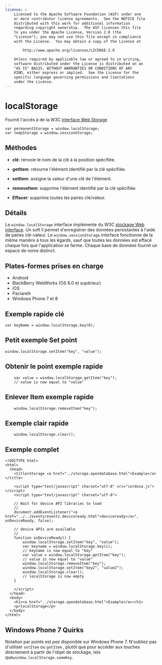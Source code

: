 ```yaml
---
license: >
    Licensed to the Apache Software Foundation (ASF) under one
    or more contributor license agreements.  See the NOTICE file
    distributed with this work for additional information
    regarding copyright ownership.  The ASF licenses this file
    to you under the Apache License, Version 2.0 (the
    "License"); you may not use this file except in compliance
    with the License.  You may obtain a copy of the License at

        http://www.apache.org/licenses/LICENSE-2.0

    Unless required by applicable law or agreed to in writing,
    software distributed under the License is distributed on an
    "AS IS" BASIS, WITHOUT WARRANTIES OR CONDITIONS OF ANY
    KIND, either express or implied.  See the License for the
    specific language governing permissions and limitations
    under the License.
---
```


# localStorage

Fournit l'accès à de la W3C [interface Web Storage][1]

 [1]: http://dev.w3.org/html5/webstorage/#the-localstorage-attribute

    var permanentStorage = window.localStorage;
    var tempStorage = window.sessionStorage;
    

## Méthodes

*   **clé**: renvoie le nom de la clé à la position spécifiée.

*   **getItem**: retourne l'élément identifié par la clé spécifiée.

*   **setItem**: assigne la valeur d'une clé de l'élément.

*   **removeItem**: supprime l'élément identifié par la clé spécifiée.

*   **Effacer**: supprime toutes les paires clé/valeur.

## Détails

Le `window.localStorage` interface implémente du W3C [stockage Web interface][2]. Un soft il permet d'enregistrer des données persistantes à l'aide de paires clé-valeur. Le `window.sessionStorage` interface fonctionne de la même manière à tous les égards, sauf que toutes les données est effacé chaque fois que l'application se ferme. Chaque base de données fournit un espace de noms distinct.

 [2]: http://dev.w3.org/html5/webstorage/

## Plates-formes prises en charge

*   Android
*   BlackBerry WebWorks (OS 6.0 et supérieur)
*   iOS
*   Paciarelli
*   Windows Phone 7 et 8

## Exemple rapide clé

    var keyName = window.localStorage.key(0);
    

## Petit exemple Set point

    window.localStorage.setItem("key", "value");
    

## Obtenir le point exemple rapide

        var value = window.localStorage.getItem("key");
        // value is now equal to "value"
    

## Enlever Item exemple rapide

        window.localStorage.removeItem("key");
    

## Exemple clair rapide

        window.localStorage.clear();
    

## Exemple complet

    <!DOCTYPE html>
    <html>
      <head>
        <title>Storage <a href="../storage.opendatabase.html">Example</a></title>
    
        <script type="text/javascript" charset="utf-8" src="cordova.js"></script>
        <script type="text/javascript" charset="utf-8">
    
        // Wait for device API libraries to load
        //
        document.addEventListener("<a href="../../events/events.deviceready.html">deviceready</a>", onDeviceReady, false);
    
        // device APIs are available
        //
        function onDeviceReady() {
            window.localStorage.setItem("key", "value");
            var keyname = window.localStorage.key(i);
            // keyname is now equal to "key"
            var value = window.localStorage.getItem("key");
            // value is now equal to "value"
            window.localStorage.removeItem("key");
            window.localStorage.setItem("key2", "value2");
            window.localStorage.clear();
            // localStorage is now empty
        }
    
        </script>
      </head>
      <body>
        <h1><a href="../storage.opendatabase.html">Example</a></h1>
        <p>localStorage</p>
      </body>
    </html>
    

## Windows Phone 7 Quirks

Notation par points est *pas* disponible sur Windows Phone 7. N'oubliez pas d'utiliser `setItem` ou `getItem` , plutôt que pour accéder aux touches directement à partir de l'objet de stockage, tels que`window.localStorage.someKey`.